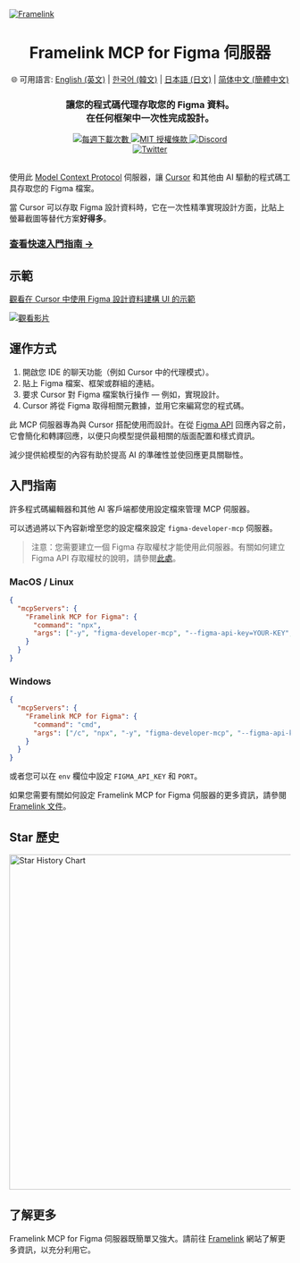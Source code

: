 <a href="https://www.framelink.ai/?utm_source=github&utm_medium=referral&utm_campaign=readme" target="_blank" rel="noopener">
  <picture>
    <source media="(prefers-color-scheme: dark)" srcset="https://www.framelink.ai/github/HeaderDark.png" />
    <img alt="Framelink" src="https://www.framelink.ai/github/HeaderLight.png" />
  </picture>
</a>

<div align="center">
  <h1>Framelink MCP for Figma 伺服器</h1>
  <p>
    🌐 可用語言:
    <a href="README.md">English (英文)</a> |
    <a href="README.ko.md">한국어 (韓文)</a> |
    <a href="README.ja.md">日本語 (日文)</a> |
    <a href="README.zh-cn.md">简体中文 (簡體中文)</a>
  </p>
  <h3>讓您的程式碼代理存取您的 Figma 資料。<br/>在任何框架中一次性完成設計。</h3>
  <a href="https://npmcharts.com/compare/figma-developer-mcp?interval=30">
    <img alt="每週下載次數" src="https://img.shields.io/npm/dm/figma-developer-mcp.svg">
  </a>
  <a href="https://github.com/GLips/Figma-Context-MCP/blob/main/LICENSE">
    <img alt="MIT 授權條款" src="https://img.shields.io/github/license/GLips/Figma-Context-MCP" />
  </a>
  <a href="https://framelink.ai/discord">
    <img alt="Discord" src="https://img.shields.io/discord/1352337336913887343?color=7389D8&label&logo=discord&logoColor=ffffff" />
  </a>
  <br />
  <a href="https://twitter.com/glipsman">
    <img alt="Twitter" src="https://img.shields.io/twitter/url?url=https%3A%2F%2Fx.com%2Fglipsman&label=%40glipsman" />
  </a>
</div>

<br/>

使用此 [Model Context Protocol](https://modelcontextprotocol.io/introduction) 伺服器，讓 [Cursor](https://cursor.sh/) 和其他由 AI 驅動的程式碼工具存取您的 Figma 檔案。

當 Cursor 可以存取 Figma 設計資料時，它在一次性精準實現設計方面，比貼上螢幕截圖等替代方案**好得多**。

<h3><a href="https://www.framelink.ai/docs/quickstart?utm_source=github&utm_medium=referral&utm_campaign=readme">查看快速入門指南 →</a></h3>

## 示範

[觀看在 Cursor 中使用 Figma 設計資料建構 UI 的示範](https://youtu.be/6G9yb-LrEqg)

[ ![觀看影片](https://img.youtube.com/vi/6G9yb-LrEqg/maxresdefault.jpg) ](https://youtu.be/6G9yb-LrEqg)

## 運作方式

1. 開啟您 IDE 的聊天功能（例如 Cursor 中的代理模式）。
2. 貼上 Figma 檔案、框架或群組的連結。
3. 要求 Cursor 對 Figma 檔案執行操作 — 例如，實現設計。
4. Cursor 將從 Figma 取得相關元數據，並用它來編寫您的程式碼。

此 MCP 伺服器專為與 Cursor 搭配使用而設計。在從 [Figma API](https://www.figma.com/developers/api) 回應內容之前，它會簡化和轉譯回應，以便只向模型提供最相關的版面配置和樣式資訊。

減少提供給模型的內容有助於提高 AI 的準確性並使回應更具關聯性。

## 入門指南

許多程式碼編輯器和其他 AI 客戶端都使用設定檔來管理 MCP 伺服器。

可以透過將以下內容新增至您的設定檔來設定 `figma-developer-mcp` 伺服器。

> 注意：您需要建立一個 Figma 存取權杖才能使用此伺服器。有關如何建立 Figma API 存取權杖的說明，請參閱[此處](https://help.figma.com/hc/en-us/articles/8085703771159-Manage-personal-access-tokens)。

### MacOS / Linux

```json
{
  "mcpServers": {
    "Framelink MCP for Figma": {
      "command": "npx",
      "args": ["-y", "figma-developer-mcp", "--figma-api-key=YOUR-KEY", "--stdio"]
    }
  }
}
```

### Windows

```json
{
  "mcpServers": {
    "Framelink MCP for Figma": {
      "command": "cmd",
      "args": ["/c", "npx", "-y", "figma-developer-mcp", "--figma-api-key=YOUR-KEY", "--stdio"]
    }
  }
}
```

或者您可以在 `env` 欄位中設定 `FIGMA_API_KEY` 和 `PORT`。

如果您需要有關如何設定 Framelink MCP for Figma 伺服器的更多資訊，請參閱 [Framelink 文件](https://www.framelink.ai/docs/quickstart?utm_source=github&utm_medium=referral&utm_campaign=readme)。

## Star 歷史

<a href="https://star-history.com/#GLips/Figma-Context-MCP"><img src="https://api.star-history.com/svg?repos=GLips/Figma-Context-MCP&type=Date" alt="Star History Chart" width="600" /></a>

## 了解更多

Framelink MCP for Figma 伺服器既簡單又強大。請前往 [Framelink](https://framelink.ai?utm_source=github&utm_medium=referral&utm_campaign=readme) 網站了解更多資訊，以充分利用它。
